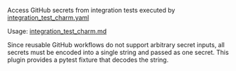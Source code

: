 Access GitHub secrets from integration tests executed by [integration_test_charm.yaml](../../../.github/workflows/integration_test_charm.yaml)

Usage: [integration_test_charm.md](../../../.github/workflows/integration_test_charm.md)

Since reusable GitHub workflows do not support arbitrary secret inputs, all secrets must be encoded into a single string and passed as one secret. This plugin provides a pytest fixture that decodes the string.